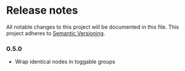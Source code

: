 # Release notes
All notable changes to this project will be documented in this file.
This project adheres to [Semantic Versioning](http://semver.org/).

### 0.5.0

- Wrap identical nodes in toggable groups
